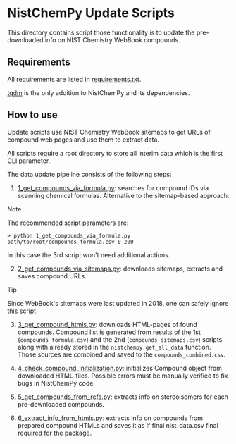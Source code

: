 # NistChemPy Update Scripts

This directory contains script those functionality is to update the pre-downloaded info on NIST Chemistry WebBook compounds.


## Requirements

All requirements are listed in [requirements.txt](requirements.txt).

[tqdm](https://tqdm.github.io/) is the only addition to NistChemPy and its dependencies.


## How to use

Update scripts use NIST Chemistry WebBook sitemaps to get URLs of compound web pages and use them to extract data.

All scripts require a root directory to store all interim data which is the first CLI parameter.

The data update pipeline consists of the following steps:

1. [1_get_compounds_via_formula.py](1_get_compounds_via_formula.py): searches for compound IDs via scanning chemical formulas.
Alternative to the sitemap-based approach.

> [!NOTE]
> The recommended script parameters are:
>
> `> python 1_get_compounds_via_formula.py path/to/root/compounds_formula.csv 0 200`
>
> In this case the 3rd script won't need additional actions.

2. [2_get_compounds_via_sitemaps.py](2_get_compounds_via_sitemaps.py): downloads sitemaps, extracts and saves compound URLs.

> [!TIP]
> Since WebBook's sitemaps were last updated in 2018, one can safely ignore this script.

3. [3_get_compound_htmls.py](3_get_compound_htmls.py): downloads HTML-pages of found compounds.
Compound list is generated from results of the 1st (`compounds_formula.csv`) and the 2nd (`compounds_sitemaps.csv`) scripts along with already stored in the `nistchempy.get_all_data` function.
Those sources are combined and saved to the `compounds_combined.csv`.

4. [4_check_compound_initialization.py](4_check_compound_initialization.py): initializes Compound object from downloaded HTML-files.
Possible errors must be manually verified to fix bugs in NistChemPy code.

5. [5_get_compounds_from_refs.py](5_get_compounds_from_refs.py): extracts info on stereoisomers for each pre-downloaded compounds.

6. [6_extract_info_from_htmls.py](6_extract_info_from_htmls.py): extracts info on compounds from prepared compound HTMLs and saves it as if final nist_data.csv final required for the package.


